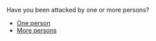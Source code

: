 <p>Have you been attacked by one or more persons?</p><blockquote></blockquote><article><ul>
<li><a href="../one_person">One person</a></li>
<li><a href="../more_persons">More persons</a></li>
</ul>
</article>